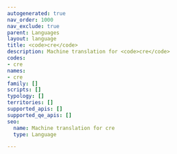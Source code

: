 ```yaml
---
autogenerated: true
nav_order: 1000
nav_exclude: true
parent: Languages
layout: language
title: <code>cre</code>
description: Machine translation for <code>cre</code>
codes:
- cre
names:
- cre
family: []
scripts: []
typology: []
territories: []
supported_apis: []
supported_qe_apis: []
seo:
  name: Machine translation for cre
  type: Language

---
```


